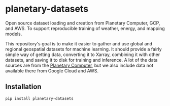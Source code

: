 # planetary-datasets
Open source dataset loading and creation from Planetary Computer, GCP, and AWS. To support reproducible training of weather, energy, and mapping models.

This repository's goal is to make it easier to gather and use global and regional geospatial datasets for machine learning. It should provide
a fairly simple way of getting data, converting it to Xarray, combining it with other datasets, and saving it to disk for training and inference. 
A lot of the data sources are from the [Planetary Computer](https://planetarycomputer.microsoft.com/), but we also include data not available there from
Google Cloud and AWS.

## Installation

```bash
pip install planetary-datasets
```

